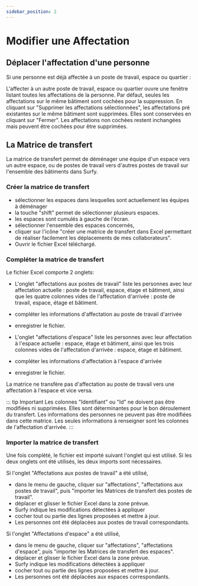 ```yaml
---
sidebar_position: 2
---
```

# Modifier une Affectation



## Déplacer l'affectation d'une personne

Si une personne est déjà affectée à un poste de travail, espace ou quartier :

L'affecter à un autre poste de travail, espace ou quartier ouvre une fenêtre listant toutes les affectations de la personne.
Par défaut, seules les affectations sur le même bâtiment sont cochées pour la suppression.
En cliquant sur "Supprimer les affectations sélectionnées", les affectations pré existantes sur le même bâtiment sont supprimées.
Elles sont conservées en cliquant sur "Fermer".
Les affectations non cochées restent inchangées mais peuvent être cochées pour être supprimées.




## La Matrice de transfert

<Youtube code="GN9jhWo29x4"/>

La matrice de transfert permet de déménager une équipe d'un espace vers un autre espace, ou de postes de travail vers d'autres postes de travail sur l'ensemble des bâtiments dans Surfy.


### Créer la matrice de transfert

-   sélectionner les espaces dans lesquelles sont actuellement les équipes à déménager
-   la touche "shift" permet de sélectionner plusieurs espaces.
-   les espaces sont cumulés à gauche de l'écran.
-   sélectionner l'ensemble des espaces concernés,
-   cliquer sur l'icône "créer une matrice de transfert dans Excel permettant de réaliser facilement les déplacements de mes collaborateurs". 
-   Ouvrir le fichier Excel téléchargé.


### Compléter la matrice de transfert

Le fichier Excel comporte 2 onglets:

-   L'onglet "affectations aux postes de travail" liste les personnes avec leur affectation actuelle : poste de travail, espace, étage et bâtiment, ainsi que les quatre colonnes vides de l'affectation d'arrivée : poste de travail, espace, étage et bâtiment.
-   compléter les informations d'affectation au poste de travail d'arrivée
-   enregistrer le fichier.

-   L'onglet "affectations d'espace" liste les personnes avec leur affectation à l'espace actuelle : espace, étage et bâtiment, ainsi que les trois colonnes vides de l'affectation d'arrivée : espace, étage et bâtiment. 
-   compléter les informations d'affectation à l'espace d'arrivée
-   enregistrer le fichier.

La matrice ne transfère pas d'affectation au poste de travail vers une affectation à l'espace et vice versa.

::: tip Important
Les colonnes "Identifiant" ou "Id" ne doivent pas être modifiées ni supprimées. Elles sont déterminantes pour le bon déroulement du transfert.
Les informations des personnes ne peuvent pas être modifiées dans cette matrice.
Les seules informations à renseigner sont les colonnes de l'affectation d'arrivée.
:::


### Importer la matrice de transfert

Une fois complété, le fichier est importé suivant l'onglet qui est utilisé.
Si les deux onglets ont été utilisés, les deux imports sont nécessaires.

Si l'onglet "Affectations aux postes de travail" a été utilisé,

-   dans le menu de gauche, cliquer sur "affectations", "affectations aux postes de travail", puis "importer les Matrices de transfert des postes de travail".
-   déplacer et glisser le fichier Excel dans la zone prévue.
-   Surfy indique les modifications détectées à appliquer
-   cocher tout ou partie des lignes proposées et mettre à jour.
-   Les personnes ont été déplacées aux postes de travail correspondants.

Si l'onglet "Affectations d'espace" a été utilisé,

-   dans le menu de gauche, cliquer sur "affectations", "affectations d'espace", puis "importer les Matrices de transfert des espaces".
-   déplacer et glisser le fichier Excel dans la zone prévue.
-   Surfy indique les modifications détectées à appliquer
-   cocher tout ou partie des lignes proposées et mettre à jour.
-   Les personnes ont été déplacées aux espaces correspondants.
